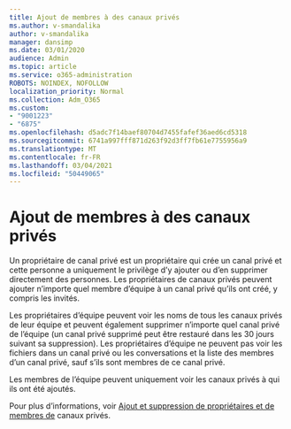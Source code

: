 ```yaml
---
title: Ajout de membres à des canaux privés
ms.author: v-smandalika
author: v-smandalika
manager: dansimp
ms.date: 03/01/2020
audience: Admin
ms.topic: article
ms.service: o365-administration
ROBOTS: NOINDEX, NOFOLLOW
localization_priority: Normal
ms.collection: Adm_O365
ms.custom:
- "9001223"
- "6875"
ms.openlocfilehash: d5adc7f14baef80704d7455fafef36aed6cd5318
ms.sourcegitcommit: 6741a997fff871d263f92d3ff7fb61e7755956a9
ms.translationtype: MT
ms.contentlocale: fr-FR
ms.lasthandoff: 03/04/2021
ms.locfileid: "50449065"
---
```

# <a name="adding-members-to-private-channels"></a>Ajout de membres à des canaux privés

Un propriétaire de canal privé est un propriétaire qui crée un canal privé et cette personne a uniquement le privilège d’y ajouter ou d’en supprimer directement des personnes. Les propriétaires de canaux privés peuvent ajouter n’importe quel membre d’équipe à un canal privé qu’ils ont créé, y compris les invités.

Les propriétaires d’équipe peuvent voir les noms de tous les canaux privés de leur équipe et peuvent également supprimer n’importe quel canal privé de l’équipe (un canal privé supprimé peut être restauré dans les 30 jours suivant sa suppression). Les propriétaires d’équipe ne peuvent pas voir les fichiers dans un canal privé ou les conversations et la liste des membres d’un canal privé, sauf s’ils sont membres de ce canal privé.

Les membres de l’équipe peuvent uniquement voir les canaux privés à qui ils ont été ajoutés.

Pour plus d’informations, voir [Ajout et suppression de propriétaires et de membres de](https://docs.microsoft.com/MicrosoftTeams/private-channels#adding-and-removing-owners-and-members) canaux privés.
